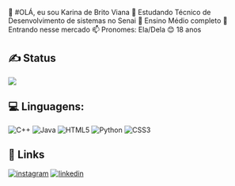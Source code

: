 👋 #OLÁ, eu sou Karina de Brito Viana
👀 Estudando Técnico de Desenvolvimento de sistemas no Senai
📑 Ensino Médio completo
🌱 Entrando nesse mercado
📫 Pronomes: Ela/Dela
😊 18 anos


## ✍️ Status
   ![](https://github-readme-stats.vercel.app/api?username=KarinaViana&theme=chartreuse-dark&show_icons=true&hide_border=false&count_private=false)


<!-- Proudly created with GPRM ( https://gprm.itsvg.in ) -->

## 💻 Linguagens:
![C++](https://img.shields.io/badge/c++-%2300599C.svg?style=for-the-badge&logo=c%2B%2B&logoColor=white) ![Java](https://img.shields.io/badge/java-%23ED8B00.svg?style=for-the-badge&logo=openjdk&logoColor=white) ![HTML5](https://img.shields.io/badge/html5-%23E34F26.svg?style=for-the-badge&logo=html5&logoColor=white) ![Python](https://img.shields.io/badge/python-3670A0?style=for-the-badge&logo=python&logoColor=ffdd54) ![CSS3](https://img.shields.io/badge/css3-%231572B6.svg?style=for-the-badge&logo=css3&logoColor=white)
<!--- ultimo--->
## 🔗 Links
[![instagram](https://img.shields.io/badge/my_portfolio-000?style=for-the-badge&logo=ko-fi&logoColor=white)](https://www.instagram.com/karinaibrito/?hl=pt)
[![linkedin](https://img.shields.io/badge/linkedin-0A66C2?style=for-the-badge&logo=linkedin&logoColor=white)](https://www.linkedin.com/in/karina-viana-52174b2b1/)

